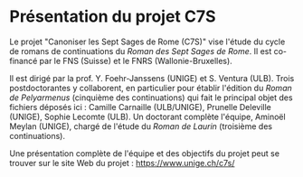 # Présentation du projet C7S

Le projet "Canoniser les Sept Sages de Rome (C7S)" vise l'étude du cycle de romans de continuations du _Roman des Sept Sages de Rome_.
Il est co-financé par le FNS (Suisse) et le FNRS (Wallonie-Bruxelles).

Il est dirigé par la prof. Y. Foehr-Janssens (UNIGE) et S. Ventura (ULB).
Trois postdoctorantes y collaborent, en particulier pour établir l'édition du _Roman de Pelyarmenus_ (cinquième des continuations) qui fait le principal objet des fichiers déposés ici : 
Camille Carnaille (ULB/UNIGE), Prunelle Deleville (UNIGE), Sophie Lecomte (ULB). 
Un doctorant complète l'équipe, Aminoël Meylan (UNIGE), chargé de l'étude du _Roman de Laurin_ (troisième des continuations).

Une présentation complète de l'équipe et des objectifs du projet peut se trouver sur le site Web du projet : https://www.unige.ch/c7s/
